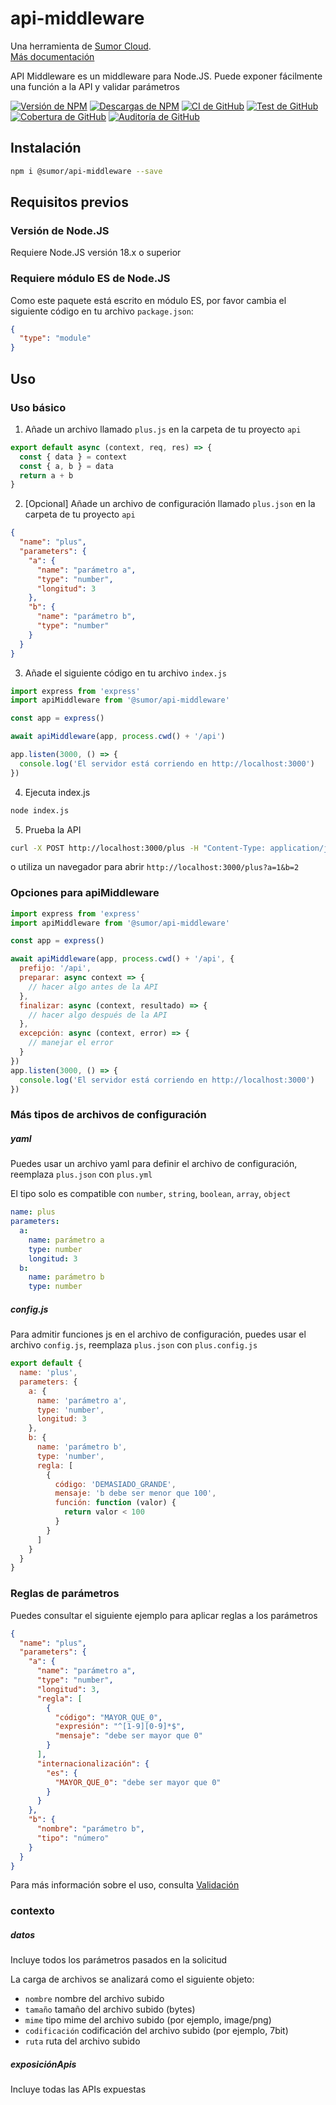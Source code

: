 # api-middleware

Una herramienta de [Sumor Cloud](https://sumor.cloud).  
[Más documentación](https://sumor.cloud/api-middleware)

API Middleware es un middleware para Node.JS.
Puede exponer fácilmente una función a la API y validar parámetros

[![Versión de NPM](https://img.shields.io/npm/v/@sumor/api-middleware?logo=npm&label=NPM)](https://www.npmjs.com/package/@sumor/api-middleware)
[![Descargas de NPM](https://img.shields.io/npm/dw/@sumor/api-middleware?logo=npm&label=Descargas)](https://www.npmjs.com/package/@sumor/api-middleware)
[![CI de GitHub](https://img.shields.io/github/actions/workflow/status/sumor-cloud/api-middleware/ci.yml?logo=github&label=CI)](https://github.com/sumor-cloud/api-middleware/actions/workflows/ci.yml)
[![Test de GitHub](https://img.shields.io/github/actions/workflow/status/sumor-cloud/api-middleware/ut.yml?logo=github&label=Test)](https://github.com/sumor-cloud/api-middleware/actions/workflows/ut.yml)
[![Cobertura de GitHub](https://img.shields.io/github/actions/workflow/status/sumor-cloud/api-middleware/coverage.yml?logo=github&label=Cobertura)](https://github.com/sumor-cloud/api-middleware/actions/workflows/coverage.yml)
[![Auditoría de GitHub](https://img.shields.io/github/actions/workflow/status/sumor-cloud/api-middleware/audit.yml?logo=github&label=Auditoría)](https://github.com/sumor-cloud/api-middleware/actions/workflows/audit.yml)

## Instalación

```bash
npm i @sumor/api-middleware --save
```

## Requisitos previos

### Versión de Node.JS

Requiere Node.JS versión 18.x o superior

### Requiere módulo ES de Node.JS

Como este paquete está escrito en módulo ES, por favor cambia el siguiente código en tu archivo `package.json`:

```json
{
  "type": "module"
}
```

## Uso

### Uso básico

1. Añade un archivo llamado `plus.js` en la carpeta de tu proyecto `api`

```js
export default async (context, req, res) => {
  const { data } = context
  const { a, b } = data
  return a + b
}
```

2. [Opcional] Añade un archivo de configuración llamado `plus.json` en la carpeta de tu proyecto `api`

```json
{
  "name": "plus",
  "parameters": {
    "a": {
      "name": "parámetro a",
      "type": "number",
      "longitud": 3
    },
    "b": {
      "name": "parámetro b",
      "type": "number"
    }
  }
}
```

3. Añade el siguiente código en tu archivo `index.js`

```javascript
import express from 'express'
import apiMiddleware from '@sumor/api-middleware'

const app = express()

await apiMiddleware(app, process.cwd() + '/api')

app.listen(3000, () => {
  console.log('El servidor está corriendo en http://localhost:3000')
})
```

4. Ejecuta index.js

```bash
node index.js
```

5. Prueba la API

```bash
curl -X POST http://localhost:3000/plus -H "Content-Type: application/json" -d '{"a": 1, "b": 2}'
```

o utiliza un navegador para abrir `http://localhost:3000/plus?a=1&b=2`

### Opciones para apiMiddleware

```javascript
import express from 'express'
import apiMiddleware from '@sumor/api-middleware'

const app = express()

await apiMiddleware(app, process.cwd() + '/api', {
  prefijo: '/api',
  preparar: async context => {
    // hacer algo antes de la API
  },
  finalizar: async (context, resultado) => {
    // hacer algo después de la API
  },
  excepción: async (context, error) => {
    // manejar el error
  }
})
app.listen(3000, () => {
  console.log('El servidor está corriendo en http://localhost:3000')
})
```

### Más tipos de archivos de configuración

##### yaml

Puedes usar un archivo yaml para definir el archivo de configuración, reemplaza `plus.json` con `plus.yml`

El tipo solo es compatible con `number`, `string`, `boolean`, `array`, `object`

```yaml
name: plus
parameters:
  a:
    name: parámetro a
    type: number
    longitud: 3
  b:
    name: parámetro b
    type: number
```

##### config.js

Para admitir funciones js en el archivo de configuración, puedes usar el archivo `config.js`, reemplaza `plus.json` con `plus.config.js`

```javascript
export default {
  name: 'plus',
  parameters: {
    a: {
      name: 'parámetro a',
      type: 'number',
      longitud: 3
    },
    b: {
      name: 'parámetro b',
      type: 'number',
      regla: [
        {
          código: 'DEMASIADO_GRANDE',
          mensaje: 'b debe ser menor que 100',
          función: function (valor) {
            return valor < 100
          }
        }
      ]
    }
  }
}
```

### Reglas de parámetros

Puedes consultar el siguiente ejemplo para aplicar reglas a los parámetros

```json
{
  "name": "plus",
  "parameters": {
    "a": {
      "name": "parámetro a",
      "type": "number",
      "longitud": 3,
      "regla": [
        {
          "código": "MAYOR_QUE_0",
          "expresión": "^[1-9][0-9]*$",
          "mensaje": "debe ser mayor que 0"
        }
      ],
      "internacionalización": {
        "es": {
          "MAYOR_QUE_0": "debe ser mayor que 0"
        }
      }
    },
    "b": {
      "nombre": "parámetro b",
      "tipo": "número"
    }
  }
}
```

Para más información sobre el uso, consulta [Validación](https://sumor.cloud/validator/)

### contexto

##### datos

Incluye todos los parámetros pasados en la solicitud

La carga de archivos se analizará como el siguiente objeto:

- `nombre` nombre del archivo subido
- `tamaño` tamaño del archivo subido (bytes)
- `mime` tipo mime del archivo subido (por ejemplo, image/png)
- `codificación` codificación del archivo subido (por ejemplo, 7bit)
- `ruta` ruta del archivo subido

##### exposiciónApis

Incluye todas las APIs expuestas
